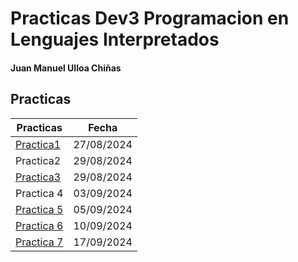 # Practicas Dev3 Programacion en Lenguajes Interpretados
#### Juan Manuel Ulloa Chiñas

## Practicas

| Practicas | Fecha |
| --------- | --------- |
| [Practica1](https://github.com/SonocJM/practicas-3dev/blob/main/practica-1.md)| 27/08/2024|
| Practica2| 29/08/2024|
| [Practica3](https://github.com/SonocJM/practica-3-3dev.git)| 29/08/2024|
| Practica 4|03/09/2024|
| [Practica 5](https://github.com/SonocJM/practicas-3dev/blob/main/practica-5.md)|05/09/2024|
| [Practica 6](https://github.com/SonocJM/practica-6.git)|10/09/2024|
| [Practica 7](https://github.com/SonocJM/practica-6.git)|17/09/2024|